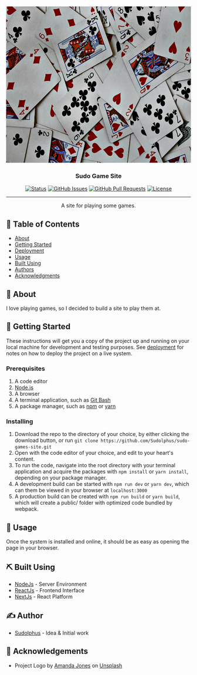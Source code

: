 <p align="center">
  <a href="" rel="noopener">
 <img width=640px height=426px src="./card-logo.jpg" alt="Project logo"></a>
</p>

<h3 align="center">Sudo Game Site</h3>

<div align="center">

[![Status](https://img.shields.io/badge/status-active-success.svg)]()
[![GitHub Issues](https://img.shields.io/github/issues/Sudolphus/sudo-games-site.svg)](https://github.com/Sudolphus/sudo-games-site/issues)
[![GitHub Pull Requests](https://img.shields.io/github/issues-pr/Sudolphus/sudo-games-site.svg)](https://github.com/Sudolphus/sudo-games-site/pulls)
[![License](https://img.shields.io/badge/license-MIT-blue.svg)](/LICENSE)

</div>

---

<p align="center"> A site for playing some games.
  <br> 
</p>

## 📝 Table of Contents

- [About](#about)
- [Getting Started](#getting_started)
- [Deployment](#deployment)
- [Usage](#usage)
- [Built Using](#built_using)
- [Authors](#authors)
- [Acknowledgments](#acknowledgement)

## 🧐 About <a name = "about"></a>

I love playing games, so I decided to build a site to play them at.

## 🏁 Getting Started <a name = "getting_started"></a>

These instructions will get you a copy of the project up and running on your local machine for development and testing purposes. See [deployment](#deployment) for notes on how to deploy the project on a live system.

### Prerequisites

1. A code editor
2. [Node.js](https://nodejs.org)
3. A browser
4. A terminal application, such as [Git Bash](https://git-scm.com/downloads)
5. A package manager, such as [npm](https://www.npmjs.com/) or [yarn](https://yarnpkg.com/)

### Installing

1. Download the repo to the directory of your choice, by either clicking the download button, or run `git clone https://github.com/Sudolphus/sudo-games-site.git`
2. Open with the code editor of your choice, and edit to your heart's content.
3. To run the code, navigate into the root directory with your terminal application and acquire the packages with `npm install` or `yarn install`, depending on your package manager.
4. A development build can be started with `npm run dev` or `yarn dev`, which can them be viewed in your browser at `localhost:3000`
5. A production build can be created with `npm run build` or `yarn build`, which will create a public/ folder with optimized code bundled by webpack.

## 🎈 Usage <a name="usage"></a>

Once the system is installed and online, it should be as easy as opening the page in your browser.

## ⛏️ Built Using <a name = "built_using"></a>

- [NodeJs](https://nodejs.org/en/) - Server Environment
- [ReactJs](https://reactjs.org/) - Frontend Interface
- [NextJs](https://nextjs.org/) - React Platform

## ✍️ Author <a name = "authors"></a>

- [Sudolphus](https://github.com/Sudolphus) - Idea & Initial work

## 🎉 Acknowledgements <a name = "acknowledgement"></a>

- <span>Project Logo by <a href="https://unsplash.com/@amandagraphc?utm_source=unsplash&amp;utm_medium=referral&amp;utm_content=creditCopyText">Amanda Jones</a> on <a href="https://unsplash.com/s/photos/card-game?utm_source=unsplash&amp;utm_medium=referral&amp;utm_content=creditCopyText">Unsplash</a></span>
